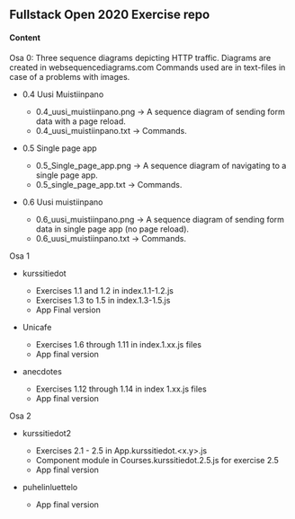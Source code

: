 ## Fullstack Open 2020 Exercise repo ##

#### Content ####

Osa 0:
Three sequence diagrams depicting HTTP traffic. Diagrams are created in websequencediagrams.com
Commands used are in text-files in case of a problems with images.

* 0.4 Uusi Muistiinpano
    - 0.4_uusi_muistiinpano.png -> A sequence diagram of sending form data with a page reload. 
    - 0.4_uusi_muistiinpano.txt -> Commands.

* 0.5 Single page app
    - 0.5_Single_page_app.png -> A sequence diagram of navigating to a single page app.
    - 0.5_single_page_app.txt -> Commands.

* 0.6 Uusi muistiinpano
    - 0.6_uusi_muistiinpano.png -> A sequence diagram of sending form data in single page app (no page reload).
    - 0.6_uusi_muistiinpano.txt -> Commands. 

Osa 1
* kurssitiedot 
    - Exercises 1.1 and 1.2 in index.1.1-1.2.js
    - Exercises 1.3 to 1.5 in index.1.3-1.5.js
    - App Final version

* Unicafe
    - Exercises 1.6 through 1.11 in index.1.xx.js files
    - App final version

* anecdotes
    - Exercises 1.12 through 1.14 in index 1.xx.js files
    - App final version

Osa 2
* kurssitiedot2
    - Exercises 2.1 - 2.5 in App.kurssitiedot.<x.y>.js
    - Component module in Courses.kurssitiedot.2.5.js for exercise 2.5
    - App final version

* puhelinluettelo
    - App final version  